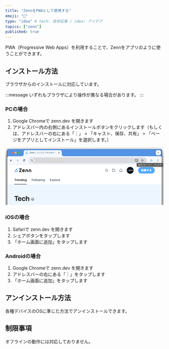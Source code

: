 ```yaml
---
title: "ZennをPWAとして使用する"
emoji: "📱"
type: "idea" # tech: 技術記事 / idea: アイデア
topics: ["zenn"]
published: true
---
```


PWA（Progressive Web Apps）を利用することで、Zennをアプリのように使うことができます。

## インストール方法

ブラウザからのインストールに対応しています。

:::message
いずれもブラウザにより操作が異なる場合があります。
:::

### PCの場合

1. Google Chromeで zenn.dev を開きます
2. アドレスバー内の右側にあるインストールボタンをクリックします（もしくは、アドレスバーの右にある「︙」 > 「キャスト、保存、共有」 > 「ページをアプリとしてインストール」を選択します。）

![](/images/articles/how-to-use-pwa.md/pc-chrome.png)

### iOSの場合

1. Safariで zenn.dev を開きます
2. シェアボタンをタップします
3. 「ホーム画面に追加」をタップします

### Androidの場合

1. Google Chromeで zenn.dev を開きます
2. アドレスバーの右にある「︙」をタップします
3. 「ホーム画面に追加」をタップします

## アンインストール方法

各種デバイスのOSに準じた方法でアンインストールできます。

## 制限事項

オフラインの動作には対応しておりません。


